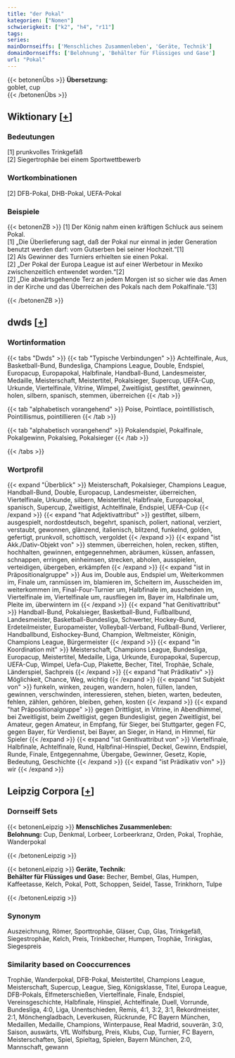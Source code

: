 ```yaml
---
title: "der Pokal"
kategorien: ["Nomen"]
schwierigkeit: ["k2", "h4", "r11"]
tags:
series:
mainDornseiffs: ['Menschliches Zusammenleben', 'Geräte, Technik']
domainDornseiffs: ['Belohnung', 'Behälter für Flüssiges und Gase']
url: "Pokal"
---
```


{{< betonenÜbs >}}
**Übersetzung:**  
goblet, cup  
{{< /betonenÜbs >}}

## Wiktionary [[+](https://de.wiktionary.org/wiki/Pokal)]

### Bedeutungen
[1] prunkvolles Trinkgefäß  
[2] Siegertrophäe bei einem Sportwettbewerb  

### Wortkombinationen
[2] DFB-Pokal, DHB-Pokal, UEFA-Pokal  

### Beispiele
{{< betonenZB >}}
[1] Der König nahm einen kräftigen Schluck aus seinem Pokal.  
[1] „Die Überlieferung sagt, daß der Pokal nur einmal in jeder Generation benutzt werden darf: vom Gutserben bei seiner Hochzeit.“[1]  
[2] Als Gewinner des Turniers erhielten sie einen Pokal.  
[2] „Der Pokal der Europa League ist auf einer Werbetour in Mexiko zwischenzeitlich entwendet worden.“[2]  
[2] „Die abwärtsgehende Terz an jedem Morgen ist so sicher wie das Amen in der Kirche und das Überreichen des Pokals nach dem Pokalfinale.“[3]  

{{< /betonenZB >}}


## dwds [[+](https://www.dwds.de/wb/Pokal)]

### Wortinformation
{{< tabs "Dwds" >}}
{{< tab "Typische Verbindungen" >}}
Achtelfinale, Aus, Basketball-Bund, Bundesliga, Champions League, Double, Endspiel, Europacup, Europapokal, Halbfinale, Handball-Bund, Landesmeister, Medaille, Meisterschaft, Meistertitel, Pokalsieger, Supercup, UEFA-Cup, Urkunde, Viertelfinale, Vitrine, Wimpel, Zweitligist, gestiftet, gewinnen, holen, silbern, spanisch, stemmen, überreichen
{{< /tab >}}

{{< tab "alphabetisch vorangehend" >}}
Poise, Pointlace, pointillistisch, Pointillismus, pointillieren
{{< /tab >}}

{{< tab "alphabetisch vorangehend" >}}
Pokalendspiel, Pokalfinale, Pokalgewinn, Pokalsieg, Pokalsieger
{{< /tab >}}

{{< /tabs >}}

### Wortprofil
{{< expand "Überblick" >}} Meisterschaft, Pokalsieger, Champions League, Handball-Bund, Double, Europacup, Landesmeister, überreichen, Viertelfinale, Urkunde, silbern, Meistertitel, Halbfinale, Europapokal, spanisch, Supercup, Zweitligist, Achtelfinale, Endspiel, UEFA-Cup {{< /expand >}}
{{< expand "hat Adjektivattribut" >}} gestiftet, silbern, ausgespielt, nordostdeutsch, begehrt, spanisch, poliert, national, verziert, verstaubt, gewonnen, glänzend, italienisch, blitzend, funkelnd, golden, gefertigt, prunkvoll, schottisch, vergoldet {{< /expand >}}
{{< expand "ist Akk./Dativ-Objekt von" >}} stemmen, überreichen, holen, recken, stiften, hochhalten, gewinnen, entgegennehmen, abräumen, küssen, anfassen, schnappen, erringen, einheimsen, strecken, abholen, ausspielen, verteidigen, übergeben, erkämpfen {{< /expand >}}
{{< expand "ist in Präpositionalgruppe" >}} Aus im, Double aus, Endspiel um, Weiterkommen im, Finale um, ranmüssen im, blamieren im, Scheitern im, Ausscheiden im, weiterkommen im, Final-Four-Turnier um, Halbfinale im, auscheiden im, Viertelfinale im, Viertelfinale um, rausfliegen im, Bayer im, Halbfinale um, Pleite im, überwintern im {{< /expand >}}
{{< expand "hat Genitivattribut" >}} Handball-Bund, Pokalsieger, Basketball-Bund, Fußballbund, Landesmeister, Basketball-Bundesliga, Schwerter, Hockey-Bund, Erdeteilmeister, Europameister, Volleyball-Verband, Fußball-Bund, Verlierer, Handballbund, Eishockey-Bund, Champion, Weltmeister, Königin, Champions League, Bürgermeister {{< /expand >}}
{{< expand "in Koordination mit" >}} Meisterschaft, Champions League, Bundesliga, Europacup, Meistertitel, Medaille, Liga, Urkunde, Europapokal, Supercup, UEFA-Cup, Wimpel, Uefa-Cup, Plakette, Becher, Titel, Trophäe, Schale, Länderspiel, Sachpreis {{< /expand >}}
{{< expand "hat Prädikativ" >}} Möglichkeit, Chance, Weg, wichtig {{< /expand >}}
{{< expand "ist Subjekt von" >}} funkeln, winken, zeugen, wandern, holen, füllen, landen, gewinnen, verschwinden, interessieren, stehen, bieten, warten, bedeuten, fehlen, zählen, gehören, bleiben, gehen, kosten {{< /expand >}}
{{< expand "hat Präpositionalgruppe" >}} gegen Drittligist, in Vitrine, in Abendhimmel, bei Zweitligist, beim Zweitligist, gegen Bundesligist, gegen Zweitligist, bei Amateur, gegen Amateur, in Empfang, für Sieger, bei Stuttgarter, gegen FC, gegen Bayer, für Verdienst, bei Bayer, an Sieger, in Hand, in Himmel, für Spieler {{< /expand >}}
{{< expand "ist Genitivattribut von" >}} Viertelfinale, Halbfinale, Achtelfinale, Rund, Halbfinal-Hinspiel, Deckel, Gewinn, Endspiel, Runde, Finale, Entgegennahme, Übergabe, Gewinner, Gesetz, Kopie, Bedeutung, Geschichte {{< /expand >}}
{{< expand "ist Prädikativ von" >}} wir {{< /expand >}}

## Leipzig Corpora [[+](https://corpora.uni-leipzig.de/en/res?word=Pokal&corpusId=deu_newscrawl-public_2018)]

### Dornseiff Sets
{{< betonenLeipzig >}}
**Menschliches Zusammenleben:**  
**Belohnung:** Cup, Denkmal, Lorbeer, Lorbeerkranz, Orden, Pokal, Trophäe, Wanderpokal  

{{< /betonenLeipzig >}}


{{< betonenLeipzig >}}
**Geräte, Technik:**  
**Behälter für Flüssiges und Gase:** Becher, Bembel, Glas, Humpen, Kaffeetasse, Kelch, Pokal, Pott, Schoppen, Seidel, Tasse, Trinkhorn, Tulpe  

{{< /betonenLeipzig >}}

### Synonym
Auszeichnung, Römer, Sporttrophäe, Gläser, Cup, Glas, Trinkgefäß, Siegestrophäe, Kelch, Preis, Trinkbecher, Humpen, Trophäe, Trinkglas, Siegespreis


### Similarity based on Cooccurrences
Trophäe, Wanderpokal, DFB-Pokal, Meistertitel, Champions League, Meisterschaft, Supercup, League, Sieg, Königsklasse, Titel, Europa League, DFB-Pokals, Elfmeterschießen, Viertelfinale, Finale, Endspiel, Vereinsgeschichte, Halbfinale, Hinspiel, Achtelfinale, Duell, Vorrunde, Bundesliga, 4:0, Liga, Unentschieden, Remis, 4:1, 3:2, 3:1, Rekordmeister, 2:1, Mönchengladbach, Leverkusen, Rückrunde, FC Bayern München, Medaillen, Medaille, Champions, Winterpause, Real Madrid, souverän, 3:0, Saison, auswärts, VfL Wolfsburg, Preis, Klubs, Cup, Turnier, FC Bayern, Meisterschaften, Spiel, Spieltag, Spielen, Bayern München, 2:0, Mannschaft, gewann

